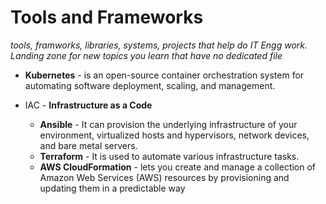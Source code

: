 # Tools and Frameworks

_tools, framworks, libraries, systems, projects that help do IT Engg work. Landing zone for new topics you learn that have no dedicated file_

- **Kubernetes** - is an open-source container orchestration system for automating software deployment, scaling, and management.


- IAC - **Infrastructure as a Code**
  - **Ansible** - It can provision the underlying infrastructure of your environment, virtualized hosts and hypervisors, network devices, and bare metal servers.
  - **Terraform** - It is used to automate various infrastructure tasks.
  - **AWS CloudFormation** - lets you create and manage a collection of Amazon Web Services (AWS) resources by provisioning and updating them in a predictable way











